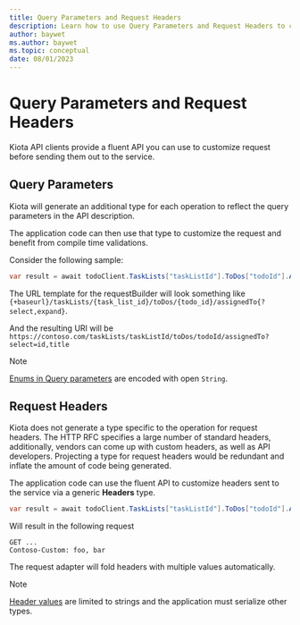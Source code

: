 ```yaml
---
title: Query Parameters and Request Headers
description: Learn how to use Query Parameters and Request Headers to customize API calls.
author: baywet
ms.author: baywet
ms.topic: conceptual
date: 08/01/2023
---
```


# Query Parameters and Request Headers

Kiota API clients provide a fluent API you can use to customize request before sending them out to the service.

## Query Parameters

Kiota will generate an additional type for each operation to reflect the query parameters in the API description.

The application code can then use that type to customize the request and benefit from compile time validations.

Consider the following sample:

```csharp
var result = await todoClient.TaskLists["taskListId"].ToDos["todoId"].AssignedTo.GetAsync(x => x.QueryParameters.Select = new string[] { "id", "title" });
```

The URL template for the requestBuilder will look something like `{+baseurl}/taskLists/{task_list_id}/toDos/{todo_id}/assignedTo{?select,expand}`.

And the resulting URI will be `https://contoso.com/taskLists/taskListId/toDos/todoId/assignedTo?select=id,title`

> [!NOTE]
> [Enums in Query parameters](https://github.com/microsoft/kiota/issues/2306) are encoded with open `String`.

## Request Headers

Kiota does not generate a type specific to the operation for request headers. The HTTP RFC specifies a large number of standard headers, additionally, vendors can come up with custom headers, as well as API developers. Projecting a type for request headers would be redundant and inflate the amount of code being generated.

The application code can use the fluent API to customize headers sent to the service via a generic **Headers** type.

```csharp
var result = await todoClient.TaskLists["taskListId"].ToDos["todoId"].AssignedTo.GetAsync(x => x.Headers.Add("Contoso-custom", "foo", "bar"));
```

Will result in the following request

```http
GET ...
Contoso-Custom: foo, bar
```

The request adapter will fold headers with multiple values automatically.

> [!NOTE]
> [Header values](https://github.com/microsoft/kiota/issues/2428) are limited to strings and the application must serialize other types.
